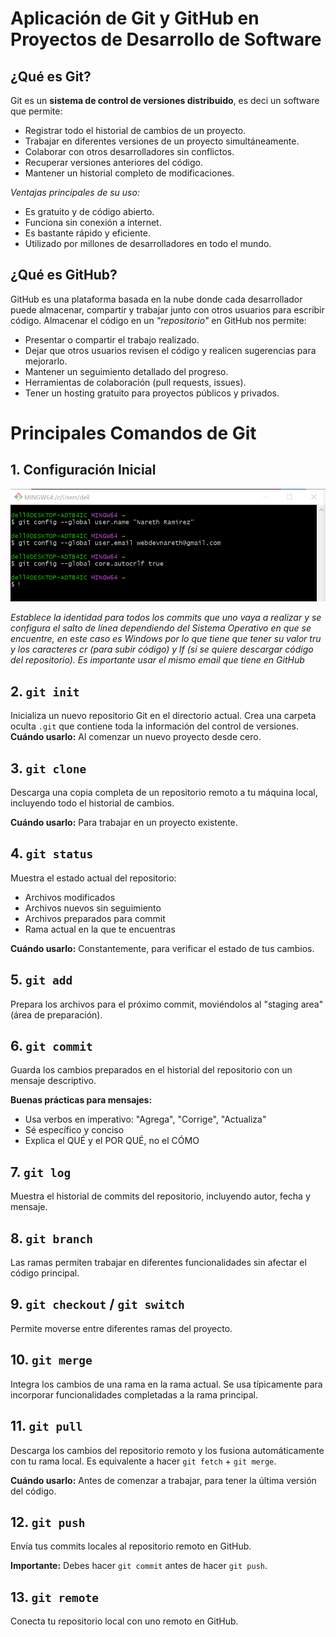 # Aplicación de Git y GitHub en Proyectos de Desarrollo de Software

##  ¿Qué es Git?

Git es un **sistema de control de versiones distribuido**, es deci un software que permite:

- Registrar todo el historial de cambios de un proyecto.
- Trabajar en diferentes versiones de un proyecto simultáneamente.
- Colaborar con otros desarrolladores sin conflictos.
- Recuperar versiones anteriores del código.
- Mantener un historial completo de modificaciones.

*Ventajas principales de su uso:*
- Es gratuito y de código abierto.
- Funciona sin conexión a internet.
- Es bastante rápido y eficiente.
- Utilizado por millones de desarrolladores en todo el mundo.

## ¿Qué es GitHub?
GitHub es una plataforma basada en la nube donde cada desarrollador puede almacenar, compartir y trabajar junto con otros usuarios para escribir código. Almacenar el código en un *"repositorio"* en GitHub nos permite:

- Presentar o compartir el trabajo realizado.
- Dejar que otros usuarios revisen el código y realicen sugerencias para mejorarlo.
- Mantener un seguimiento detallado del progreso.
- Herramientas de colaboración (pull requests, issues).
- Tener un hosting gratuito para proyectos públicos y privados.

# Principales Comandos de Git
## 1. Configuración Inicial
![configuracion inicial](configuracion.png)

_Establece la identidad para todos los commits que uno vaya a realizar y se configura el salto de línea dependiendo del Sistema Operativo en que se encuentre, en este caso es Windows por lo que tiene que tener su valor tru y los caracteres cr (para subir código) y lf (si se quiere descargar código del repositorio). Es importante usar el mismo email que tiene en GitHub_

## 2. `git init`

Inicializa un nuevo repositorio Git en el directorio actual. Crea una carpeta oculta `.git` que contiene toda la información del control de versiones.
**Cuándo usarlo:** Al comenzar un nuevo proyecto desde cero.

## 3. `git clone`

Descarga una copia completa de un repositorio remoto a tu máquina local, incluyendo todo el historial de cambios.

**Cuándo usarlo:** Para trabajar en un proyecto existente.

## 4. `git status`

Muestra el estado actual del repositorio:
- Archivos modificados
- Archivos nuevos sin seguimiento
- Archivos preparados para commit
- Rama actual en la que te encuentras

**Cuándo usarlo:** Constantemente, para verificar el estado de tus cambios.

## 5. `git add`

Prepara los archivos para el próximo commit, moviéndolos al "staging area" (área de preparación).
## 6. `git commit`

Guarda los cambios preparados en el historial del repositorio con un mensaje descriptivo.

**Buenas prácticas para mensajes:**
- Usa verbos en imperativo: "Agrega", "Corrige", "Actualiza"
- Sé específico y conciso
- Explica el QUÉ y el POR QUÉ, no el CÓMO

## 7. `git log`

Muestra el historial de commits del repositorio, incluyendo autor, fecha y mensaje.

## 8. `git branch`

Las ramas permiten trabajar en diferentes funcionalidades sin afectar el código principal.

## 9. `git checkout` / `git switch`

Permite moverse entre diferentes ramas del proyecto.

## 10. `git merge`

Integra los cambios de una rama en la rama actual. Se usa típicamente para incorporar funcionalidades completadas a la rama principal.

## 11. `git pull`

Descarga los cambios del repositorio remoto y los fusiona automáticamente con tu rama local. Es equivalente a hacer `git fetch` + `git merge`.

**Cuándo usarlo:** Antes de comenzar a trabajar, para tener la última versión del código.

## 12. `git push`

Envía tus commits locales al repositorio remoto en GitHub.

**Importante:** Debes hacer `git commit` antes de hacer `git push`.

## 13. `git remote`

Conecta tu repositorio local con uno remoto en GitHub.

